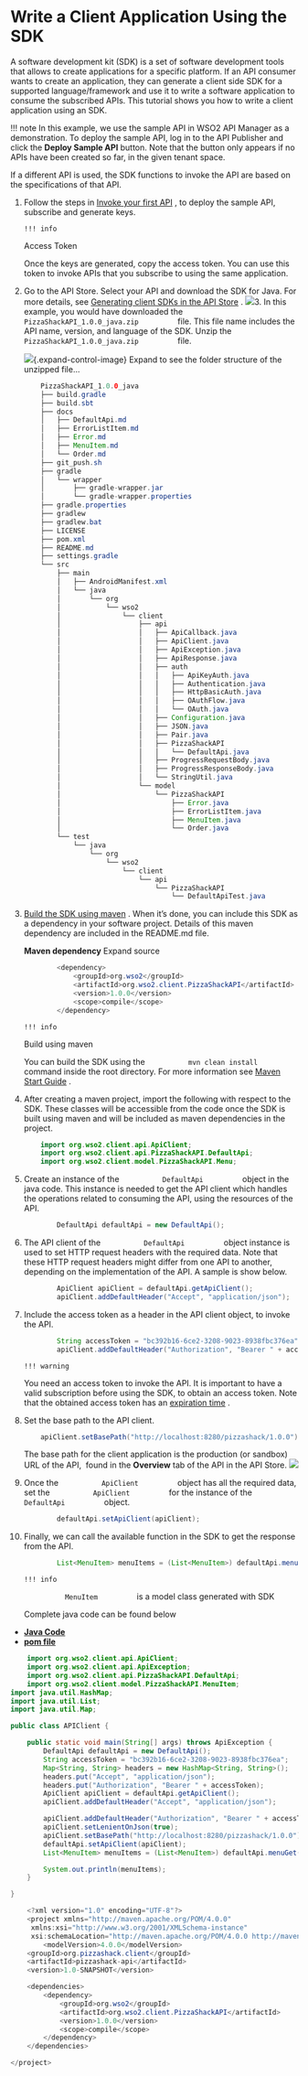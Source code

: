 # Write a Client Application Using the SDK

A software development kit (SDK) is a set of software development tools that allows to create applications for a specific platform. If an API consumer wants to create an application, they can generate a client side SDK for a supported language/framework and use it to write a software application to consume the subscribed APIs. This tutorial shows you how to write a client application using an SDK.

!!! note
In this example, we use the sample API in WSO2 API Manager as a demonstration. To deploy the sample API, log in to the API Publisher and click the **Deploy Sample API** button. Note that the button only appears if no APIs have been created so far, in the given tenant space.

If a different API is used, the SDK functions to invoke the API are based on the specifications of that API.


1.  Follow the steps in [Invoke your first API](https://docs.wso2.com/display/AM260/Quick+Start+Guide#QuickStartGuide-InvokingyourfirstAPI) , to deploy the sample API, subscribe and generate keys.

        !!! info
    Access Token

    Once the keys are generated, copy the access token. You can use this token to invoke APIs that you subscribe to using the same application.


2.  Go to the API Store. Select your API and download the SDK for Java. For more details, see [Generating client SDKs in the API Store](https://docs.wso2.com/display/AM260/Generating+SDKs#GeneratingSDKs-GeneratingclientSDKsintheAPIStore) .
    ![](attachments/103333192/103333194.png)3.  In this example, you would have downloaded the `           PizzaShackAPI_1.0.0_java.zip          ` file. This file name includes the API name, version, and language of the SDK. Unzip the `           PizzaShackAPI_1.0.0_java.zip          ` file.

    ![](images/icons/grey_arrow_down.png){.expand-control-image} Expand to see the folder structure of the unzipped file...

    ``` java
        PizzaShackAPI_1.0.0_java
        ├── build.gradle
        ├── build.sbt
        ├── docs
        │   ├── DefaultApi.md
        │   ├── ErrorListItem.md
        │   ├── Error.md
        │   ├── MenuItem.md
        │   └── Order.md
        ├── git_push.sh
        ├── gradle
        │   └── wrapper
        │       ├── gradle-wrapper.jar
        │       └── gradle-wrapper.properties
        ├── gradle.properties
        ├── gradlew
        ├── gradlew.bat
        ├── LICENSE
        ├── pom.xml
        ├── README.md
        ├── settings.gradle
        └── src
            ├── main
            │   ├── AndroidManifest.xml
            │   └── java
            │       └── org
            │           └── wso2
            │               └── client
            │                   ├── api
            │                   │   ├── ApiCallback.java
            │                   │   ├── ApiClient.java
            │                   │   ├── ApiException.java
            │                   │   ├── ApiResponse.java
            │                   │   ├── auth
            │                   │   │   ├── ApiKeyAuth.java
            │                   │   │   ├── Authentication.java
            │                   │   │   ├── HttpBasicAuth.java
            │                   │   │   ├── OAuthFlow.java
            │                   │   │   └── OAuth.java
            │                   │   ├── Configuration.java
            │                   │   ├── JSON.java
            │                   │   ├── Pair.java
            │                   │   ├── PizzaShackAPI
            │                   │   │   └── DefaultApi.java
            │                   │   ├── ProgressRequestBody.java
            │                   │   ├── ProgressResponseBody.java
            │                   │   └── StringUtil.java
            │                   └── model
            │                       └── PizzaShackAPI
            │                           ├── Error.java
            │                           ├── ErrorListItem.java
            │                           ├── MenuItem.java
            │                           └── Order.java
            └── test
                └── java
                    └── org
                        └── wso2
                            └── client
                                └── api
                                    └── PizzaShackAPI
                                        └── DefaultApiTest.java
    ```

4.  [Build the SDK using maven](https://maven.apache.org/run-maven/) .
    When it’s done, you can include this SDK as a dependency in your software project. Details of this maven dependency are included in the README.md file.

    **Maven dependency** Expand source

    ``` java
            <dependency>
                <groupId>org.wso2</groupId>
                <artifactId>org.wso2.client.PizzaShackAPI</artifactId>
                <version>1.0.0</version>
                <scope>compile</scope>
            </dependency>
    ```

        !!! info
    Build using maven

    You can build the SDK using the `           mvn clean install          ` command inside the root directory. For more information see [Maven Start Guide](https://maven.apache.org/guides/getting-started/) .


5.  After creating a maven project, import the following with respect to the SDK. These classes will be accessible from the code once the SDK is built using maven and will be included as maven dependencies in the project.

    ``` java
        import org.wso2.client.api.ApiClient;
        import org.wso2.client.api.PizzaShackAPI.DefaultApi;
        import org.wso2.client.model.PizzaShackAPI.Menu;
    ```

6.  Create an instance of the `           DefaultApi          ` object in the java code. This instance is needed to get the API client which handles the operations related to consuming the API, using the resources of the API.

    ``` java
            DefaultApi defaultApi = new DefaultApi();
    ```

7.  The API client of the `           DefaultApi          ` object instance is used to set HTTP request headers with the required data. Note that these HTTP request headers might differ from one API to another, depending on the implementation of the API. A sample is show below.

    ``` java
            ApiClient apiClient = defaultApi.getApiClient();
            apiClient.addDefaultHeader("Accept", "application/json");
    ```

8.  Include the access token as a header in the API client object, to invoke the API.

    ``` java
            String accessToken = "bc392b16-6ce2-3208-9023-8938fbc376ea";
            apiClient.addDefaultHeader("Authorization", "Bearer " + accessToken);
    ```

        !!! warning
    You need an access token to invoke the API. It is important to have a valid subscription before using the SDK, to obtain an access token. Note that the obtained access token has an [expiration time](https://docs.wso2.com/display/AM260/Working+with+Access+Tokens#WorkingwithAccessTokens-Changingthedefaulttokenexpirationtime) .


9.  Set the base path to the API client.

    ``` java
        apiClient.setBasePath("http://localhost:8280/pizzashack/1.0.0");
    ```

    The base path for the client application is the production (or sandbox) URL of the API,  found in the **Overview** tab of the API in the API Store.
    ![](attachments/103333192/103333193.png)
10. Once the `           ApiClient          ` object has all the required data, set the `           ApiClient          ` for the instance of the `           DefaultApi          ` object.

    ``` java
            defaultApi.setApiClient(apiClient);
    ```

11. Finally, we can call the available function in the SDK to get the response from the API.

    ``` java
            List<MenuItem> menuItems = (List<MenuItem>) defaultApi.menuGet();
    ```

        !!! info
    `           MenuItem          ` is a model class generated with SDK


    Complete java code can be found below

-   [**Java Code**](#053390ce38504f7c8ebacf179b78ecc7)
-   [**pom file**](#fcd42564768d41e3b6421dfc286ae83e)

``` java
    import org.wso2.client.api.ApiClient;
    import org.wso2.client.api.ApiException;
    import org.wso2.client.api.PizzaShackAPI.DefaultApi;
    import org.wso2.client.model.PizzaShackAPI.MenuItem;
import java.util.HashMap;
import java.util.List;
import java.util.Map;

public class APIClient {

    public static void main(String[] args) throws ApiException {
        DefaultApi defaultApi = new DefaultApi();
        String accessToken = "bc392b16-6ce2-3208-9023-8938fbc376ea";
        Map<String, String> headers = new HashMap<String, String>();
        headers.put("Accept", "application/json");
        headers.put("Authorization", "Bearer " + accessToken);
        ApiClient apiClient = defaultApi.getApiClient();
        apiClient.addDefaultHeader("Accept", "application/json");

        apiClient.addDefaultHeader("Authorization", "Bearer " + accessToken);
        apiClient.setLenientOnJson(true);
        apiClient.setBasePath("http://localhost:8280/pizzashack/1.0.0");
        defaultApi.setApiClient(apiClient);
        List<MenuItem> menuItems = (List<MenuItem>) defaultApi.menuGet();

        System.out.println(menuItems);
    }

}
```
``` java
    <?xml version="1.0" encoding="UTF-8"?>
    <project xmlns="http://maven.apache.org/POM/4.0.0"
     xmlns:xsi="http://www.w3.org/2001/XMLSchema-instance"
     xsi:schemaLocation="http://maven.apache.org/POM/4.0.0 http://maven.apache.org/xsd/maven-4.0.0.xsd">
        <modelVersion>4.0.0</modelVersion>
    <groupId>org.pizzashack.client</groupId>
    <artifactId>pizzashack-api</artifactId>
    <version>1.0-SNAPSHOT</version>

    <dependencies>
        <dependency>
            <groupId>org.wso2</groupId>
            <artifactId>org.wso2.client.PizzaShackAPI</artifactId>
            <version>1.0.0</version>
            <scope>compile</scope>
        </dependency>
    </dependencies>

</project>
```

